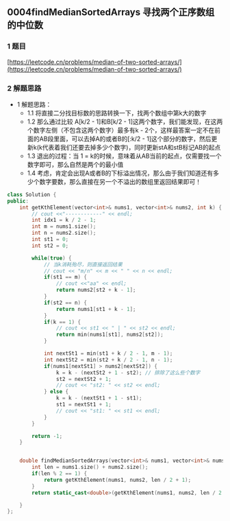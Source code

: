 ## 0004findMedianSortedArrays 寻找两个正序数组的中位数

### 1 题目
[https://leetcode.cn/problems/median-of-two-sorted-arrays/](https://leetcode.cn/problems/median-of-two-sorted-arrays/)

### 2 解题思路
- 1 解题思路：
  - 1.1 将直接二分找目标数的思路转换一下，找两个数组中第k大的数字
  - 1.2 那么通过比较 A[k/2 - 1]和B[k/2 - 1]这两个数字，我们能发现，在这两个数字左侧（不包含这两个数字）最多有k - 2个，这样最答案一定不在前面的AB段里面，可以去掉A的或者B的[:k/2 - 1]这个部分的数字，然后更新k(k代表着我们还要去掉多少个数字)，同时更新stA和stB标记AB的起点
  - 1.3 退出的过程：当 1 = k的时候，意味着从AB当前的起点，仅需要找一个数字即可，那么自然是两个的最小值
  - 1.4 考虑，肯定会出现A或者B的下标溢出情况，那么由于我们知道还有多少个数字要数，那么直接在另一个不溢出的数组里返回结果即可！

```cpp
class Solution {
public:
    int getKthElement(vector<int>& nums1, vector<int>& nums2, int k) {
        // cout <<"------------" << endl;
        int idx1 = k / 2 - 1;
        int m = nums1.size();
        int n = nums2.size();
        int st1 = 0;
        int st2 = 0;

        while(true) {
            // 当k消耗殆尽，则直接返回结果
            // cout << "m/n" << m << " " << n << endl;
            if(st1 == m) {
                // cout <<"aa" << endl;
                return nums2[st2 + k - 1];
            }
            if(st2 == n) {
                return nums1[st1 + k - 1];
            }
            if(k == 1) {
                // cout << st1 << " | " << st2 << endl;
                return min(nums1[st1], nums2[st2]);
            }

            int nextSt1 = min(st1 + k / 2 - 1, m - 1);
            int nextSt2 = min(st2 + k / 2 - 1, n - 1);
            if(nums1[nextSt1] > nums2[nextSt2]) {
                k = k - (nextSt2 + 1 - st2); // 排除了这么些个数字
                st2 = nextSt2 + 1;
                // cout << "st2: " << st2 << endl;
            } else {
                k = k - (nextSt1 + 1 - st1);
                st1 = nextSt1 + 1;
                // cout << "st1: " << st1 << endl;
            }
        }

        return -1;
    }


    double findMedianSortedArrays(vector<int>& nums1, vector<int>& nums2) {
        int len = nums1.size() + nums2.size();
        if(len % 2 == 1) {
            return getKthElement(nums1, nums2, len / 2 + 1);
        }
        return static_cast<double>(getKthElement(nums1, nums2, len / 2 + 1) + getKthElement(nums1, nums2, len / 2)) / 2;

    }
};
```